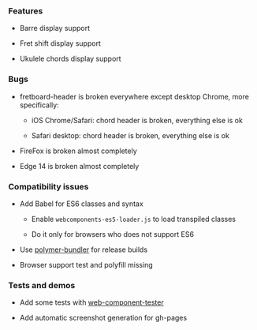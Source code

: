 

### Features

- Barre display support

- Fret shift display support

- Ukulele chords display support


### Bugs

+ fretboard-header is broken everywhere except desktop Chrome, more specifically:
	
	+ iOS Chrome/Safari: chord header is broken, everything else is ok
	
	+ Safari desktop: chord header is broken, everything else is ok
	

- FireFox is broken almost completely

- Edge 14 is broken almost completely


### Compatibility issues

- Add Babel for ES6 classes and syntax

	- Enable `webcomponents-es5-loader.js` to load transpiled classes
	
	- Do it only for browsers who does not support ES6
	
- Use [polymer-bundler](https://github.com/Polymer/polymer-bundler) for release builds

- Browser support test and polyfill missing


### Tests and demos

- Add some tests with [web-component-tester](https://github.com/Polymer/web-component-tester)

- Add automatic screenshot generation for gh-pages

